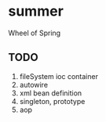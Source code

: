 # summer
Wheel of Spring


## TODO
1. fileSystem ioc container
2. autowire
3. xml bean definition
4. singleton, prototype
5. aop